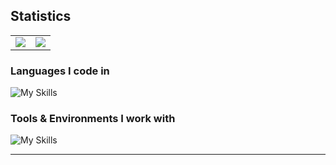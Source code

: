 ## Statistics

<table>
  <tr>
    <td align="center" style="padding=0;width=50%;">
      <img align="center" style="padding=0;" src="https://github-readme-stats.vercel.app/api?username=tetiewastaken&show_icons=true&hide_title=true&hide_border=true&theme=github_dark" />
    </td>
    <td align="center" style="padding=0;width=50%;">
      <img align="center" style="padding=0;" src="https://github-readme-stats.vercel.app/api/top-langs/?username=tetiewastaken&show_icons=true&langs_count=6&hide_border=true&layout=compact&theme=github_dark" />
    </td>
  </tr>
</table>

<!--Thank you to vladfrangu for this table-esque layout-->

<h3 align="left">Languages I code in</h3>

![My Skills](https://skillicons.dev/icons?i=ts,js,py,c,cs,cpp,css,html&theme=dark)

<h3 align="left">Tools & Environments I work with</h3>

![My Skills](https://skillicons.dev/icons?i=nodejs,vscode,unity,mongodb,stackoverflow,github,git,githubactions,md,regex,discord&theme=dark)

<hr>
<!-- End of stats-->
